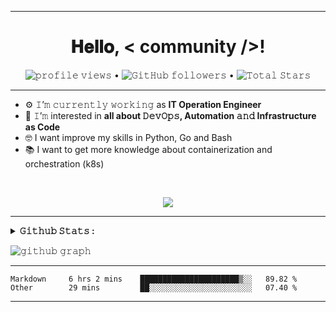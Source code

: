 
---
<h1 align="center">
  𝐇𝐞𝐥𝐥𝐨, &lt; community /&gt;!
</h1>
<p align="center">
  <img src="https://gpvc.arturio.dev/frank03k" alt="𝚙𝚛𝚘𝚏𝚒𝚕𝚎 𝚟𝚒𝚎𝚠𝚜">  •   
  <img alt="𝙶𝚒𝚝𝙷𝚞𝚋 𝚏𝚘𝚕𝚕𝚘𝚠𝚎𝚛𝚜" src="https://img.shields.io/github/followers/frank03k?label=Followers&style=social"> •   
  <img src="https://img.shields.io/github/stars/frank03k?label=Stars" alt="𝚃𝚘𝚝𝚊𝚕 𝚂𝚝𝚊𝚛𝚜">
</p>

---

- ⚙️ 𝙸’𝚖 𝚌𝚞𝚛𝚛𝚎𝚗𝚝𝚕𝚢 𝚠𝚘𝚛𝚔𝚒𝚗𝚐 as **IT Operation Engineer**
- 🌱 𝙸’𝚖 interested in **all about 𝙳𝚎𝚟𝙾𝚙𝚜, Automation 𝚊𝚗𝚍 Infrastructure as Code**
- 🤓 I want improve my skills in Python, Go and Bash
- 📚 I want to get more knowledge about containerization and orchestration (k8s)

<br>

<p align="center">
  <a>
    <img align="center" src="https://github-readme-streak-stats.herokuapp.com/?user=frank03k&theme=dark&hide_border=true"/>
  </a>
</p>

---

<details close="">
<summary>
  <strong>𝙶𝚒𝚝𝚑𝚞𝚋 𝚂𝚝𝚊𝚝𝚜 : </strong>
</summary>
<br>

<p align="center">
  <a href="https://github.com/frank03k">
    <img align="center" src="https://github-readme-stats.vercel.app/api?username=frank03k&show_icons=true&hide_border=true&title_color=94b4a4&amp&icon_color=FFFFFF&amp&text_color=FFFFFF&amp&bg_color=000000&count_private=true&include_all_commits=true"/>
  </a>
  <a href="https://github.com/frank03k">
    <img align="center" height="195px" src="https://github-readme-stats.vercel.app/api/top-langs/?username=frank03k&text_color=FFFFFF&bg_color=000000&title_color=94b4a4&langs_count=15&layout=compact&hide_border=true" />
  </a>
</p>
</details>

![𝚐𝚒𝚝𝚑𝚞𝚋 𝚐𝚛𝚊𝚙𝚑](https://activity-graph.herokuapp.com/graph?username=frank03k&theme=react-dark&hide_border=true&area=true)

---

<!--START_SECTION:waka-->

```text
Markdown     6 hrs 2 mins    ██████████████████████▒░░   89.82 %
Other        29 mins         ██░░░░░░░░░░░░░░░░░░░░░░░   07.40 %
```

<!--END_SECTION:waka-->

---
